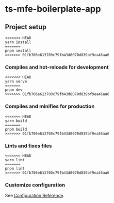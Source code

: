 # ts-mfe-boilerplate-app

## Project setup

```
<<<<<<< HEAD
yarn install
=======
pnpm install
>>>>>>> 01fb706e613700c79fb43d8070d839bf9ea46aa6
```

### Compiles and hot-reloads for development

```
<<<<<<< HEAD
yarn serve
=======
pnpm dev
>>>>>>> 01fb706e613700c79fb43d8070d839bf9ea46aa6
```

### Compiles and minifies for production

```
<<<<<<< HEAD
yarn build
=======
pnpm build
>>>>>>> 01fb706e613700c79fb43d8070d839bf9ea46aa6
```

### Lints and fixes files

```
<<<<<<< HEAD
yarn lint
=======
pnpm lint
>>>>>>> 01fb706e613700c79fb43d8070d839bf9ea46aa6
```

### Customize configuration

See [Configuration Reference](https://cli.vuejs.org/config/).
